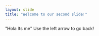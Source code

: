 ```yaml
---
layout: slide
title: "Welcome to our second slide!"
---
```

"Hola Its me"
Use the left arrow to go back!
